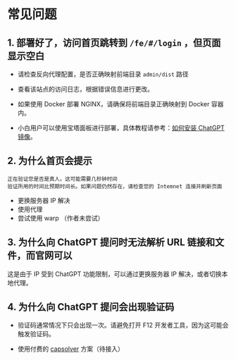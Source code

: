 # 常见问题

## 1. 部署好了，访问首页跳转到 `/fe/#/login` ，但页面显示空白

- 请检查反向代理配置，是否正确映射前端目录 `admin/dist` 路径

- 查看该站点的访问日志，根据错误信息进行更改。

- 如果使用 Docker 部署 NGINX，请确保将前端目录正确映射到 Docker 容器内。

- 小白用户可以使用宝塔面板进行部署，具体教程请参考：[如何安装 ChatGPT 镜像](https://dairoot.cn/2024/07/02/install-chatgpt-mirror/)。

## 2. 为什么首页会提示

```
正在验证您是否是真人。这可能需要几秒钟时间
验证所用的时间比预期时间长。如果问题仍然存在，请检查您的 Intemnet 连接并刷新页面
```
- 更换服务器 IP 解决
- 使用代理
- 尝试使用 warp （作者未尝试）

## 3. 为什么向 ChatGPT 提问时无法解析 URL 链接和文件，而官网可以

这是由于 IP 受到 ChatGPT 功能限制，可以通过更换服务器 IP 解决，或者切换本地代理。


## 4. 为什么向 ChatGPT 提问会出现验证码

- 验证码通常情况下只会出现一次。请避免打开 F12 开发者工具，因为这可能会触发验证码。

- 使用付费的 [capsolver](https://docs.capsolver.com/zh/guide/antibots/cloudflare_challenge.html) 方案（待接入）
